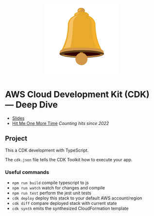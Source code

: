 <div align="center">

![hit the bell](/.meta/bell.png)

</div>

# AWS Cloud Development Kit (CDK) — Deep Dive

- [Slides](https://files.ibrahimcesar.cloud/2022-12-06-tdc-fut-cdk-deep-dive.pdf)
- [Hit Me One More Time](https://hgk456xn0j.execute-api.us-east-2.amazonaws.com/prod/) _Counting hits since 2022_

## Project

This a CDK development with TypeScript.

The `cdk.json` file tells the CDK Toolkit how to execute your app.

### Useful commands

* `npm run build`   compile typescript to js
* `npm run watch`   watch for changes and compile
* `npm run test`    perform the jest unit tests
* `cdk deploy`      deploy this stack to your default AWS account/region
* `cdk diff`        compare deployed stack with current state
* `cdk synth`       emits the synthesized CloudFormation template
